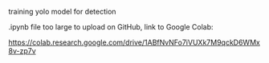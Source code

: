training yolo model for detection

.ipynb file too large to upload on GitHub, link to Google Colab:

https://colab.research.google.com/drive/1ABfNvNFo7iVUXk7M9qckD6WMx8v-zp7v
